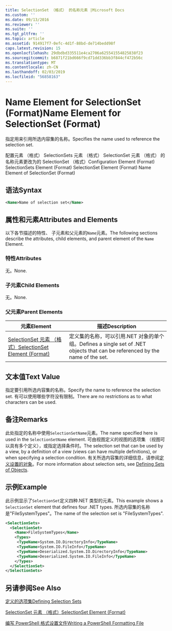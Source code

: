```yaml
---
title: SelectionSet （格式） 的名称元素 |Microsoft Docs
ms.custom: ''
ms.date: 09/13/2016
ms.reviewer: ''
ms.suite: ''
ms.tgt_pltfrm: ''
ms.topic: article
ms.assetid: 914917f7-0efc-4d1f-88bd-de714bedd98f
caps.latest.revision: 15
ms.openlocfilehash: 29dbdbd335511e4ca2706a625541554825838f23
ms.sourcegitcommit: b6871f21bd666f9cd71dd336bb3f844cf472b56c
ms.translationtype: MT
ms.contentlocale: zh-CN
ms.lasthandoff: 02/03/2019
ms.locfileid: "56858163"
---
```

# <a name="name-element-for-selectionset-format"></a><span data-ttu-id="96659-102">Name Element for SelectionSet (Format)</span><span class="sxs-lookup"><span data-stu-id="96659-102">Name Element for SelectionSet (Format)</span></span>

<span data-ttu-id="96659-103">指定用来引用所选内容集的名称。</span><span class="sxs-lookup"><span data-stu-id="96659-103">Specifies the name used to reference the selection set.</span></span>

<span data-ttu-id="96659-104">配置元素 （格式） SelectionSets 元素 （格式） SelectionSet 元素 （格式） 的名称元素更改为的 SelectionSet （格式）</span><span class="sxs-lookup"><span data-stu-id="96659-104">Configuration Element (Format) SelectionSets Element (Format) SelectionSet Element (Format) Name Element of SelectionSet (Format)</span></span>

## <a name="syntax"></a><span data-ttu-id="96659-105">语法</span><span class="sxs-lookup"><span data-stu-id="96659-105">Syntax</span></span>

```xml
<Name>Name of selection set</Name>
```

## <a name="attributes-and-elements"></a><span data-ttu-id="96659-106">属性和元素</span><span class="sxs-lookup"><span data-stu-id="96659-106">Attributes and Elements</span></span>

<span data-ttu-id="96659-107">以下各节描述的特性、 子元素和父元素的`Name`元素。</span><span class="sxs-lookup"><span data-stu-id="96659-107">The following sections describe the attributes, child elements, and parent element of the `Name` Element.</span></span>

### <a name="attributes"></a><span data-ttu-id="96659-108">特性</span><span class="sxs-lookup"><span data-stu-id="96659-108">Attributes</span></span>

<span data-ttu-id="96659-109">无。</span><span class="sxs-lookup"><span data-stu-id="96659-109">None.</span></span>

### <a name="child-elements"></a><span data-ttu-id="96659-110">子元素</span><span class="sxs-lookup"><span data-stu-id="96659-110">Child Elements</span></span>

<span data-ttu-id="96659-111">无。</span><span class="sxs-lookup"><span data-stu-id="96659-111">None.</span></span>

### <a name="parent-elements"></a><span data-ttu-id="96659-112">父元素</span><span class="sxs-lookup"><span data-stu-id="96659-112">Parent Elements</span></span>

|<span data-ttu-id="96659-113">元素</span><span class="sxs-lookup"><span data-stu-id="96659-113">Element</span></span>|<span data-ttu-id="96659-114">描述</span><span class="sxs-lookup"><span data-stu-id="96659-114">Description</span></span>|
|-------------|-----------------|
|[<span data-ttu-id="96659-115">SelectionSet 元素 （格式）</span><span class="sxs-lookup"><span data-stu-id="96659-115">SelectionSet Element (Format)</span></span>](./selectionset-element-format.md)|<span data-ttu-id="96659-116">定义集的名称，可以引用.NET 对象的单个组。</span><span class="sxs-lookup"><span data-stu-id="96659-116">Defines a single set of .NET objects that can be referenced by the name of the set.</span></span>|

## <a name="text-value"></a><span data-ttu-id="96659-117">文本值</span><span class="sxs-lookup"><span data-stu-id="96659-117">Text Value</span></span>

<span data-ttu-id="96659-118">指定要引用所选内容集的名称。</span><span class="sxs-lookup"><span data-stu-id="96659-118">Specify the name to reference the selection set.</span></span> <span data-ttu-id="96659-119">有可以使用哪些字符没有限制。</span><span class="sxs-lookup"><span data-stu-id="96659-119">There are no restrictions as to what characters can be used.</span></span>

## <a name="remarks"></a><span data-ttu-id="96659-120">备注</span><span class="sxs-lookup"><span data-stu-id="96659-120">Remarks</span></span>

<span data-ttu-id="96659-121">此处指定的名称中使用`SelectionSetName`元素。</span><span class="sxs-lookup"><span data-stu-id="96659-121">The name specified here is used in the `SelectionSetName` element.</span></span> <span data-ttu-id="96659-122">可由视图定义的视图的选项集 （视图可以具有多个定义），或指定选择条件时。</span><span class="sxs-lookup"><span data-stu-id="96659-122">The selection set that can be used by a view, by a definition of a view (views can have multiple definitions), or when specifying a selection condition.</span></span> <span data-ttu-id="96659-123">有关所选内容集的详细信息，请参阅[定义设置的对象](./defining-selection-sets.md)。</span><span class="sxs-lookup"><span data-stu-id="96659-123">For more information about selection sets, see [Defining Sets of Objects](./defining-selection-sets.md).</span></span>

## <a name="example"></a><span data-ttu-id="96659-124">示例</span><span class="sxs-lookup"><span data-stu-id="96659-124">Example</span></span>

<span data-ttu-id="96659-125">此示例显示了`SelectionSet`定义四种.NET 类型的元素。</span><span class="sxs-lookup"><span data-stu-id="96659-125">This example shows a `SelectionSet` element that defines four .NET types.</span></span> <span data-ttu-id="96659-126">所选内容集的名称是"FileSystemTypes"。</span><span class="sxs-lookup"><span data-stu-id="96659-126">The name of the selection set is "FileSystemTypes".</span></span>

```xml
<SelectionSets>
  <SelectionSet>
    <Name>FileSystemTypes</Name>
    <Types>
     <TypeName>System.IO.DirectoryInfo</TypeName>
     <TypeName>System.IO.FileInfo</TypeName>
     <TypeName>Deserialized.System.IO.DirectoryInfo</TypeName>
     <TypeName>Deserialized.System.IO.FileInfo</TypeName>
    </Types>
  </SelectionSet>
</SelectionSets>
```

## <a name="see-also"></a><span data-ttu-id="96659-127">另请参阅</span><span class="sxs-lookup"><span data-stu-id="96659-127">See Also</span></span>

[<span data-ttu-id="96659-128">定义的选项集</span><span class="sxs-lookup"><span data-stu-id="96659-128">Defining Selection Sets</span></span>](./defining-selection-sets.md)

[<span data-ttu-id="96659-129">SelectionSet 元素 （格式）</span><span class="sxs-lookup"><span data-stu-id="96659-129">SelectionSet Element (Format)</span></span>](./selectionset-element-format.md)

[<span data-ttu-id="96659-130">编写 PowerShell 格式设置文件</span><span class="sxs-lookup"><span data-stu-id="96659-130">Writing a PowerShell Formatting File</span></span>](./writing-a-powershell-formatting-file.md)
